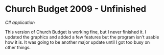 Church Budget 2009 - Unfinished
==========

*C# application*

This version of Church Budget is working fine, but I never finished it. I updated the graphics and added a few features but the program isn't usable how it is. It was going to be another major update until I got too busy on other things.
